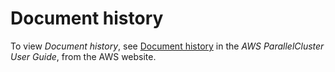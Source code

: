 # Document history<a name="document_history_md"></a>

To view *Document history*, see [Document history](https://docs.aws.amazon.com/parallelcluster/latest/ug/document_history.html) in the *AWS ParallelCluster User Guide*, from the AWS website\.
